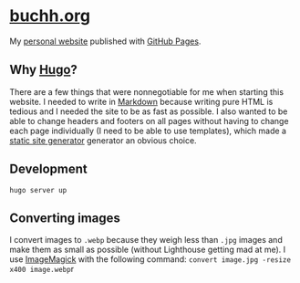 # [buchh.org](https://buchh.org)

My [personal website](https://buchh.org) published with [GitHub
Pages](https://pages.github.com/).

## Why [Hugo](https://gohugo.io)?

There are a few things that were nonnegotiable for me when starting this
website. I needed to write in [Markdown](https://en.wikipedia.org/wiki/Markdown)
because writing pure HTML is tedious and I needed the site to be as fast as
possible. I also wanted to be able to change headers and footers on all pages
without having to change each page individually (I need to be able to use
templates), which made a [static site
generator](https://en.wikipedia.org/wiki/Web_template_system#Static_site_generators)
generator an obvious choice.

## Development

`hugo server up`

## Converting images

I convert images to `.webp` because they weigh less than `.jpg` images and make
them as small as possible (without Lighthouse getting mad at me). I use
[ImageMagick](https://imagemagick.org/) with the following command: `convert
image.jpg -resize x400 image.webp`r
